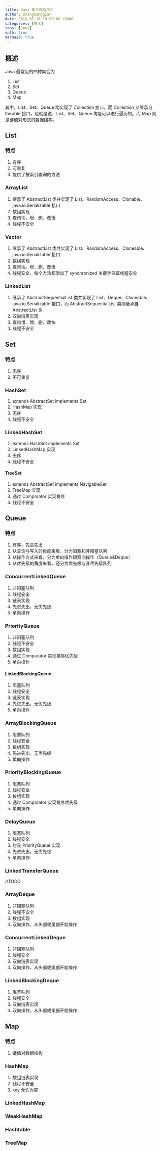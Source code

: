 ```yaml
---
title: Java 集合体系学习
author: zhangzangqian
date: 2018-07-10 19:00:00 +0800
categories: [技术]
tags: [Java]
math: true
mermaid: true
---
```


## 概述

Java 最常见的四种集合为

1. List
2. Set
3. Queue
4. Map

其中，List、Set、Queue 均实现了 Collection 接口，而 Collection 又继承自 Iterable 接口，也就是说，List、Set、Queue 均是可以进行遍历的。而 Map 则是键值对形式的数据结构。

## List

### 特点

1. 有序
2. 可重复
3. 提供了按索引查询的方法


### ArrayList

1. 继承了 AbstractList 类并实现了 List、RandomAccess、Clonable、java.io.Serializable 接口
2. 数组实现
3. 查询快，增、删、改慢
4. 线程不安全

### Vactor

1. 继承了 AbstractList 类并实现了 List、RandomAccess、Cloneable、java.io.Serializable 接口
2. 数组实现
3. 查询快，增、删、改慢
4. 线程安全，每个方法都添加了 synchronized 关键字保证线程安全

### LinkedList

1. 继承了 AbstractSequentialList 类并实现了 List、Deque、Cloneable、java.io.Serializable 接口，而 AbstractSequentialList 类则继承自 AbstractList 类
2. 双向链表实现
3. 查询慢、增、删、改快
4. 线程不安全

## Set

### 特点

1. 无序
2. 不可重复

### HashSet

1. extends AbstractSet implements Set
2. HashMap 实现
3. 无序
4. 线程不安全

### LinkedHashSet

1. extends HashSet implements Set
2. LinkedHashMap 实现
3. 无序
4. 线程不安全

#### TreeSet

1. extends AbstractSet implements NavigableSet
2. TreeMap 实现
3. 通过 Comparator 实现排序
4. 线程不安全

## Queue

### 特点

1. 有序，先进先出
2. 从查询与写入的角度来看，分为阻塞和非阻塞队列
3. 从操作方式来看，分为单向操作跟双向操作（Queue&Deque）
4. 从优先级的角度来看，还分为优先级与非优先级队列

### ConcurrentLinkedQueue

1. 非阻塞队列
2. 线程安全
3. 链表实现
4. 先进先出，无优先级
5. 单向操作

### PriorityQueue

1. 非阻塞队列
2. 线程不安全
3. 数组实现
4. 通过 Comparator 实现排序优先级
5. 单向操作

#### LinkedBlockingQueue

1. 阻塞队列
2. 线程安全
3. 链表实现
4. 先进先出，无优先级
5. 单向操作

### ArrayBlockingQueue

1. 阻塞队列
2. 线程安全
3. 数组实现
4. 先进先出，无优先级
5. 单向操作

### PriorityBlockingQueue

1. 阻塞队列
2. 线程安全
3. 数组实现
4. 通过 Comparator 实现排序优先级
5. 单向操作

### DelayQueue

1. 阻塞队列
2. 线程安全
3. 封装 PriorityQueue 实现
4. 先进先出，无优先级
5. 单向操作

### LinkedTransferQueue

//TODO

### ArrayDeque

1. 非阻塞队列
2. 线程不安全
3. 数组实现
4. 双向操作，从头部或尾部开始操作

### ConcurrentLinkedDeque

1. 非阻塞队列
2. 线程安全
3. 双向链表实现
4. 双向操作，从头部或尾部开始操作

### LinkedBlockingDeque

1. 阻塞队列
2. 线程安全
3. 双向链表实现
4. 双向操作，从头部或尾部开始操作

## Map

### 特点

1. 键值对数据结构

### HashMap

1. 数组链表实现
2. 线程不安全
3. key 允许为空

### LinkedHashMap

### WeakHashMap

### Hashtable

### TreeMap